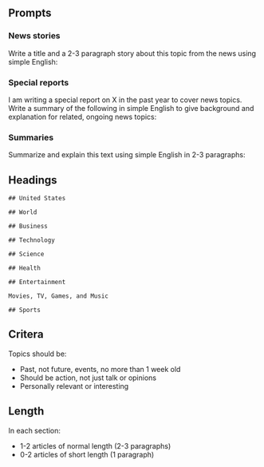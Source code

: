## Prompts

### News stories

Write a title and a 2-3 paragraph story about this topic from the news using simple English:

### Special reports

I am writing a special report on X in the past year to cover news topics. Write a summary of the
following in simple English to give background and explanation for related, ongoing news topics:

### Summaries

Summarize and explain this text using simple English in 2-3 paragraphs:

## Headings

```
## United States

## World

## Business

## Technology

## Science

## Health

## Entertainment

Movies, TV, Games, and Music

## Sports
```

## Critera

Topics should be:

- Past, not future, events, no more than 1 week old
- Should be action, not just talk or opinions
- Personally relevant or interesting

## Length

In each section:

- 1-2 articles of normal length (2-3 paragraphs)
- 0-2 articles of short length (1 paragraph)
